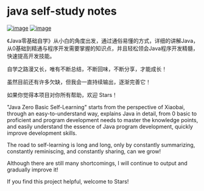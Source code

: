 # java self-study notes
[![image](https://user-images.githubusercontent.com/123616755/216500595-c1dc7a78-f374-4356-8a8a-164f03942f89.png)](https://blog.csdn.net/m0_67906358?spm=1011.2266.3001.5343)                                                                       [![image](https://user-images.githubusercontent.com/123616755/216532164-b3806137-29a6-4bb6-922b-a2bcabe52ec3.png)](https://juejin.cn/user/84029998111790)

《Java零基础自学》从小白的角度出发，通过通俗易懂的方式，详细的讲解Java，从0基础到精通与程序开发需要掌握的知识点，并且轻松领会Java程序开发精髓，快速提高开发技能。

自学之路漫又长，唯有不断总结，不断回味，不断分享，才能成长！

虽然目前还有许多欠缺，但我会一直持续输出，逐渐完善它！

如果你觉得本项目对你所有帮助，欢迎 Stars！ 

"Java Zero Basic Self-Learning" starts from the perspective of Xiaobai, through an easy-to-understand way, explains Java in detail, from 0 basic to proficient and program development needs to master the knowledge points, and easily understand the essence of Java program development, quickly improve development skills.

The road to self-learning is long and long, only by constantly summarizing, constantly reminiscing, and constantly sharing, can we grow!

Although there are still many shortcomings, I will continue to output and gradually improve it!

If you find this project helpful, welcome to Stars! 
